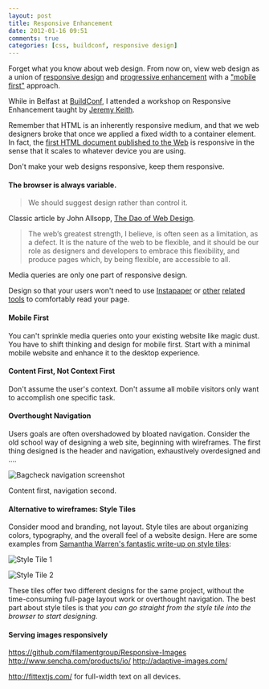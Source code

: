 ```yaml
---
layout: post
title: Responsive Enhancement
date: 2012-01-16 09:51
comments: true
categories: [css, buildconf, responsive design]
---
```


Forget what you know about web design. From now on, view web design as a union of [responsive design](http://www.alistapart.com/articles/responsive-web-design/) and [progressive enhancement](http://www.alistapart.com/articles/understandingprogressiveenhancement) with a ["mobile first"](http://www.lukew.com/ff/entry.asp?933) approach.

<!-- more -->

While in Belfast at [BuildConf](http://2011.buildconf.com), I attended a workshop on Responsive Enhancement taught by [Jeremy Keith](http://adactio.com). 

Remember that HTML is an inherently responsive medium, and that we web designers broke that once we applied a fixed width to a container element. In fact, the [first HTML document published to the Web](http://www.w3.org/History/19921103-hypertext/hypertext/WWW/TheProject.html) is responsive in the sense that it scales to whatever device you are using.

Don't make your web designs responsive, keep them responsive.

#### The browser is always variable.

> We should suggest design rather than control it.

Classic article by John Allsopp, [The Dao of Web Design](http://www.alistapart.com/articles/dao/).
> The web’s greatest strength, I believe, is often seen as a limitation, as a defect. It is the nature of the web to be flexible, and it should be our role as designers and developers to embrace this flexibility, and produce pages which, by being flexible, are accessible to all.

Media queries are only one part of responsive design. 

Design so that your users won't need to use [Instapaper](http://www.instapaper.com/) or  [other](http://www.readability.com/) [related](http://www.apple.com/mac/includes/builtin/safari_reader.html) [tools](http://readitlaterlist.com/) to comfortably read your page.

#### Mobile First
You can't sprinkle media queries onto your existing website like magic dust. You have to shift thinking and design for mobile first. Start with a minimal mobile website and enhance it to the desktop experience.

#### Content First, Not Context First
Don't assume the user's context. Don't assume all mobile visitors only want to accomplish one specific task.

#### Overthought Navigation
Users goals are often overshadowed by bloated navigation. Consider the old school way of designing a web site, beginning with wireframes. The first thing designed is the header and navigation, exhaustively overdesigned and ....

![Bagcheck navigation screenshot](/images/bagcheck.png)

Content first, navigation second.

#### Alternative to wireframes: Style Tiles
Consider mood and branding, not layout. Style tiles are about organizing colors, typography, and the overall feel of a website design. Here are some examples from [Samantha Warren's fantastic write-up on style tiles](http://badassideas.com/style-tiles-as-a-web-design-process-tool/): 

![Style Tile 1](/images/styletile.jpg)

![Style Tile 2](/images/styletile-2.jpg)

These tiles offer two different designs for the same project, without the time-consuming full-page layout work or overthought navigation. The best part about style tiles is that *you can go straight from the style tile into the browser to start designing.*

#### Serving images responsively
https://github.com/filamentgroup/Responsive-Images
http://www.sencha.com/products/io/
http://adaptive-images.com/

http://fittextjs.com/ for full-width text on all devices.

